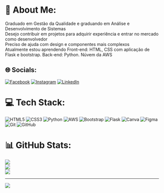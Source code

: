 # 💫 About Me:
Graduado em Gestão da Qualidade e graduando em Análise e Desenvolvimento de Sistemas<br>Desejo contribuir em projetos para adquirir experiência e entrar no mercado como desenvolvedor<br>Preciso de ajuda com design e componentes mais complexos <br>Atualmente estou aprendendo Front-end: HTML, CSS com aplicação de Flask e bootstrap. Back-end: Python. Núvem da AWS<br>


## 🌐 Socials:
[![Facebook](https://img.shields.io/badge/Facebook-%231877F2.svg?logo=Facebook&logoColor=white)](https://facebook.com/https://web.facebook.com/profile.php?id=100017005422744) [![Instagram](https://img.shields.io/badge/Instagram-%23E4405F.svg?logo=Instagram&logoColor=white)](https://instagram.com/https://www.instagram.com/vitorsss__/) [![LinkedIn](https://img.shields.io/badge/LinkedIn-%230077B5.svg?logo=linkedin&logoColor=white)](https://linkedin.com/in/https://www.linkedin.com/in/victor-hugo-barbosa-souza-116b81178/) 

# 💻 Tech Stack:
![HTML5](https://img.shields.io/badge/html5-%23E34F26.svg?style=for-the-badge&logo=html5&logoColor=white) ![CSS3](https://img.shields.io/badge/css3-%231572B6.svg?style=for-the-badge&logo=css3&logoColor=white) ![Python](https://img.shields.io/badge/python-3670A0?style=for-the-badge&logo=python&logoColor=ffdd54) ![AWS](https://img.shields.io/badge/AWS-%23FF9900.svg?style=for-the-badge&logo=amazon-aws&logoColor=white) ![Bootstrap](https://img.shields.io/badge/bootstrap-%238511FA.svg?style=for-the-badge&logo=bootstrap&logoColor=white) ![Flask](https://img.shields.io/badge/flask-%23000.svg?style=for-the-badge&logo=flask&logoColor=white) ![Canva](https://img.shields.io/badge/Canva-%2300C4CC.svg?style=for-the-badge&logo=Canva&logoColor=white) ![Figma](https://img.shields.io/badge/figma-%23F24E1E.svg?style=for-the-badge&logo=figma&logoColor=white) ![Git](https://img.shields.io/badge/git-%23F05033.svg?style=for-the-badge&logo=git&logoColor=white) ![GitHub](https://img.shields.io/badge/github-%23121011.svg?style=for-the-badge&logo=github&logoColor=white)
# 📊 GitHub Stats:
![](https://github-readme-stats.vercel.app/api?username=victor4486&theme=dark&hide_border=false&include_all_commits=false&count_private=false)<br/>
![](https://github-readme-streak-stats.herokuapp.com/?user=victor4486&theme=dark&hide_border=false)<br/>
![](https://github-readme-stats.vercel.app/api/top-langs/?username=victor4486&theme=dark&hide_border=false&include_all_commits=false&count_private=false&layout=compact)

---
[![](https://visitcount.itsvg.in/api?id=victor4486&icon=0&color=0)](https://visitcount.itsvg.in)

<!-- Proudly created with GPRM ( https://gprm.itsvg.in ) -->
